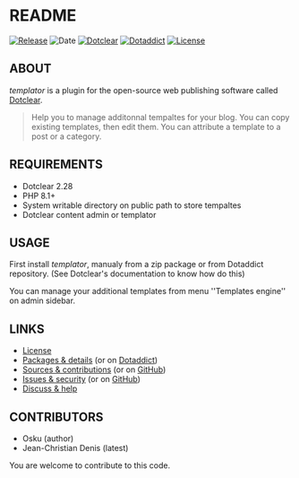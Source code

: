 # README

[![Release](https://img.shields.io/badge/release-1.7-a2cbe9.svg)](https://git.dotclear.watch/JcDenis/templator/releases)
![Date](https://img.shields.io/badge/date-2023.10.20-c44d58.svg)
[![Dotclear](https://img.shields.io/badge/dotclear-v2.28-137bbb.svg)](https://fr.dotclear.org/download)
[![Dotaddict](https://img.shields.io/badge/dotaddict-official-9ac123.svg)](https://plugins.dotaddict.org/dc2/details/templator)
[![License](https://img.shields.io/badge/license-GPL--2.0-ececec.svg)](https://git.dotclear.watch/JcDenis/templator/src/branch/master/LICENSE)

## ABOUT

_templator_ is a plugin for the open-source web publishing software called [Dotclear](https://www.dotclear.org).

> Help you to manage additonnal tempaltes for your blog.
You can copy existing templates, then edit them.
You can attribute a template to a post or a category.

## REQUIREMENTS

* Dotclear 2.28
* PHP 8.1+
* System writable directory on public path to store tempaltes
* Dotclear content admin or templator 

## USAGE

First install _templator_, manualy from a zip package or from 
Dotaddict repository. (See Dotclear's documentation to know how do this)

You can manage your additional templates from menu 
''Templates engine'' on admin sidebar.

## LINKS

* [License](https://git.dotclear.watch/JcDenis/templator/src/branch/master/LICENSE)
* [Packages & details](https://git.dotclear.watch/JcDenis/templator/releases) (or on [Dotaddict](https://plugins.dotaddict.org/dc2/details/templator))
* [Sources & contributions](https://git.dotclear.watch/JcDenis/templator) (or on [GitHub](https://github.com/JcDenis/templator))
* [Issues & security](https://git.dotclear.watch/JcDenis/templator/issues) (or on [GitHub](https://github.com/JcDenis/templator/issues))
* [Discuss & help](http://forum.dotclear.net/viewtopic.php?id=42059)

## CONTRIBUTORS

* Osku (author)
* Jean-Christian Denis (latest)

You are welcome to contribute to this code.
